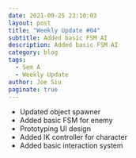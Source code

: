 ```yaml
---
date: 2021-09-25 23:10:03
layout: post
title: "Weekly Update #04"
subtitle: Added basic FSM AI
description: Added basic FSM AI
category: blog
tags:
  - Sem A
  - Weekly Update
author: Joe Siu
paginate: true
---
```

* Updated object spawner
* Added basic FSM for enemy
* Prototyping UI design
* Added IK controller for character
* Added basic interaction system